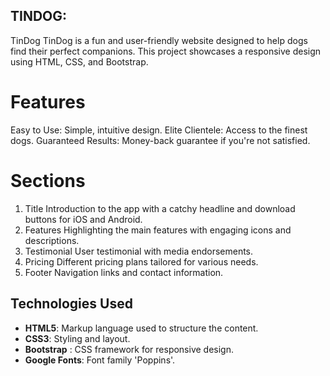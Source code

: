 

## TINDOG:

TinDog
TinDog is a fun and user-friendly website designed to help dogs find their perfect companions. This project showcases a responsive design using HTML, CSS, and Bootstrap.

# Features

Easy to Use: Simple, intuitive design.
Elite Clientele: Access to the finest dogs.
Guaranteed Results: Money-back guarantee if you're not satisfied.
# Sections
1. Title
Introduction to the app with a catchy headline and download buttons for iOS and Android.
2. Features
Highlighting the main features with engaging icons and descriptions.
3. Testimonial
User testimonial with media endorsements.
4. Pricing
Different pricing plans tailored for various needs.
5. Footer
Navigation links and contact information.

## Technologies Used

- **HTML5**: Markup language used to structure the content.
- **CSS3**: Styling and layout.
- **Bootstrap** : CSS framework for responsive design.
- **Google Fonts**: Font family 'Poppins'.
